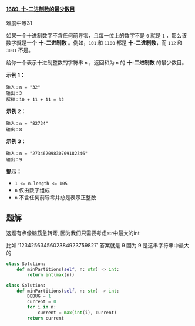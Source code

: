#### [1689. 十-二进制数的最少数目](https://leetcode.cn/problems/partitioning-into-minimum-number-of-deci-binary-numbers/)

难度中等31

如果一个十进制数字不含任何前导零，且每一位上的数字不是 `0` 就是 `1` ，那么该数字就是一个 **十-二进制数** 。例如，`101` 和 `1100` 都是 **十-二进制数**，而 `112` 和 `3001` 不是。

给你一个表示十进制整数的字符串 `n` ，返回和为 `n` 的 **十-二进制数** 的最少数目。

 

**示例 1：**

```
输入：n = "32"
输出：3
解释：10 + 11 + 11 = 32
```

**示例 2：**

```
输入：n = "82734"
输出：8
```

**示例 3：**

```
输入：n = "27346209830709182346"
输出：9
```

 

**提示：**

- `1 <= n.length <= 105`
- `n` 仅由数字组成
- `n` 不含任何前导零并总是表示正整数





## 题解

这题有点像脑筋急转弯, 因为我们只需要考虑str中最大的int

比如 ‘1234256345602384923759827’  答案就是 9  因为 9 是这串字符串中最大的

~~~python
class Solution:
    def minPartitions(self, n: str) -> int:
        return int(max(n))
~~~



~~~python
class Solution:
    def minPartitions(self, n: str) -> int:
        DEBUG = 1
        current = 0
        for i in n:
            current = max(int(i), current)
        return current
            
~~~

